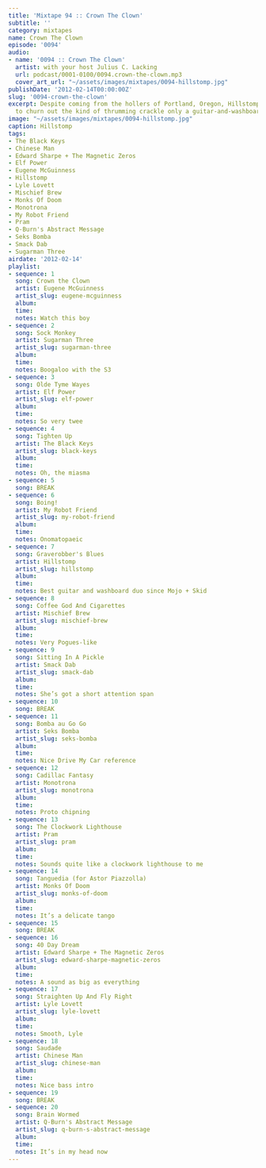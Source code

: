 ```yaml
---
title: 'Mixtape 94 :: Crown The Clown'
subtitle: ''
category: mixtapes
name: Crown The Clown
episode: '0094'
audio:
- name: '0094 :: Crown The Clown'
  artist: with your host Julius C. Lacking
  url: podcast/0001-0100/0094.crown-the-clown.mp3
  cover_art_url: "~/assets/images/mixtapes/0094-hillstomp.jpg"
publishDate: '2012-02-14T00:00:00Z'
slug: '0094-crown-the-clown'
excerpt: Despite coming from the hollers of Portland, Oregon, Hillstomp still manage
  to churn out the kind of thrumming crackle only a guitar-and-washboard duo can provide.
image: "~/assets/images/mixtapes/0094-hillstomp.jpg"
caption: Hillstomp
tags:
- The Black Keys
- Chinese Man
- Edward Sharpe + The Magnetic Zeros
- Elf Power
- Eugene McGuinness
- Hillstomp
- Lyle Lovett
- Mischief Brew
- Monks Of Doom
- Monotrona
- My Robot Friend
- Pram
- Q-Burn's Abstract Message
- Seks Bomba
- Smack Dab
- Sugarman Three
airdate: '2012-02-14'
playlist:
- sequence: 1
  song: Crown the Clown
  artist: Eugene McGuinness
  artist_slug: eugene-mcguinness
  album:
  time:
  notes: Watch this boy
- sequence: 2
  song: Sock Monkey
  artist: Sugarman Three
  artist_slug: sugarman-three
  album:
  time:
  notes: Boogaloo with the S3
- sequence: 3
  song: Olde Tyme Wayes
  artist: Elf Power
  artist_slug: elf-power
  album:
  time:
  notes: So very twee
- sequence: 4
  song: Tighten Up
  artist: The Black Keys
  artist_slug: black-keys
  album:
  time:
  notes: Oh, the miasma
- sequence: 5
  song: BREAK
- sequence: 6
  song: Boing!
  artist: My Robot Friend
  artist_slug: my-robot-friend
  album:
  time:
  notes: Onomatopaeic
- sequence: 7
  song: Graverobber's Blues
  artist: Hillstomp
  artist_slug: hillstomp
  album:
  time:
  notes: Best guitar and washboard duo since Mojo + Skid
- sequence: 8
  song: Coffee God And Cigarettes
  artist: Mischief Brew
  artist_slug: mischief-brew
  album:
  time:
  notes: Very Pogues-like
- sequence: 9
  song: Sitting In A Pickle
  artist: Smack Dab
  artist_slug: smack-dab
  album:
  time:
  notes: She’s got a short attention span
- sequence: 10
  song: BREAK
- sequence: 11
  song: Bomba au Go Go
  artist: Seks Bomba
  artist_slug: seks-bomba
  album:
  time:
  notes: Nice Drive My Car reference
- sequence: 12
  song: Cadillac Fantasy
  artist: Monotrona
  artist_slug: monotrona
  album:
  time:
  notes: Proto chipning
- sequence: 13
  song: The Clockwork Lighthouse
  artist: Pram
  artist_slug: pram
  album:
  time:
  notes: Sounds quite like a clockwork lighthouse to me
- sequence: 14
  song: Tanguedia (for Astor Piazzolla)
  artist: Monks Of Doom
  artist_slug: monks-of-doom
  album:
  time:
  notes: It’s a delicate tango
- sequence: 15
  song: BREAK
- sequence: 16
  song: 40 Day Dream
  artist: Edward Sharpe + The Magnetic Zeros
  artist_slug: edward-sharpe-magnetic-zeros
  album:
  time:
  notes: A sound as big as everything
- sequence: 17
  song: Straighten Up And Fly Right
  artist: Lyle Lovett
  artist_slug: lyle-lovett
  album:
  time:
  notes: Smooth, Lyle
- sequence: 18
  song: Saudade
  artist: Chinese Man
  artist_slug: chinese-man
  album:
  time:
  notes: Nice bass intro
- sequence: 19
  song: BREAK
- sequence: 20
  song: Brain Wormed
  artist: Q-Burn's Abstract Message
  artist_slug: q-burn-s-abstract-message
  album:
  time:
  notes: It’s in my head now
---
```


